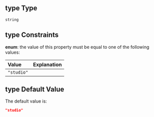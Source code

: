 ## type Type

`string`

## type Constraints

**enum**: the value of this property must be equal to one of the following values:

| Value      | Explanation |
| :--------- | :---------- |
| `"studio"` |             |

## type Default Value

The default value is:

```json
"studio"
```
